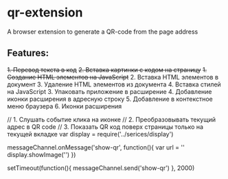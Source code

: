 # qr-extension

A browser extension to generate a QR-code from the page address

## Features:

~~1. Перевод текста в код~~
~~2. Вставка картинки с кодом на страницу~~
   ~~1. Создание HTML элементов на JavaScript~~
   2. Вставка HTML элементов в документ
   3. Удаление HTML элементов из документа
	4. Вставка стилей на JavaScript
3. Упаковать приложение в расширение
4. Добавление иконки расширения в адресную строку
5. Добавление в контекстное меню браузера
6. Иконки расширения

// 1. Слушать событие клика на иконке
// 2. Преобразовывать текущий адрес в QR code
// 3. Показать QR код поверх страницы только на текущей вкладке
var display = require('../serices/display')

messageChannel.onMessage('show-qr', function(){
    var url = ''
    display.showImage('')
})

setTimeout(function(){
    messageChannel.send('show-qr')
}, 2000)